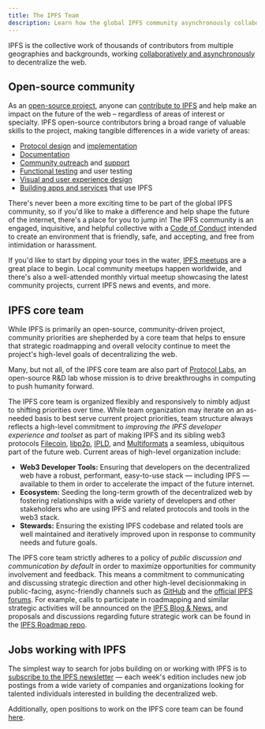 ```yaml
---
title: The IPFS Team
description: Learn how the global IPFS community asynchronously collaborates to decentralize the web.
---
```


IPFS is the collective work of thousands of contributors from multiple geographies and backgrounds, working [collaboratively and asynchronously](https://github.com/ipfs/team-mgmt#how-we-work-together) to decentralize the web.

## Open-source community

As an [open-source project](https://github.com/ipfs/ipfs), anyone can [contribute to IPFS](https://docs.ipfs.tech/community/contribute/ways-to-contribute/) and help make an impact on the future of the web – regardless of areas of interest or specialty. IPFS open-source contributors bring a broad range of valuable skills to the project, making tangible differences in a wide variety of areas:

- [Protocol design](https://docs.ipfs.tech/community/contribute/ways-to-contribute/#protocol-design) and [implementation](https://docs.ipfs.io/community/contribute/ways-to-contribute/#code)
- [Documentation](https://docs.ipfs.tech/community/contribute/ways-to-contribute/#documentation)
- [Community outreach](https://docs.ipfs.tech/community/contribute/ways-to-contribute/#community) and [support](https://docs.ipfs.io/community/contribute/ways-to-contribute/#support)
- [Functional testing](https://docs.ipfs.tech/community/contribute/ways-to-contribute/#testing) and user testing
- [Visual and user experience design](https://docs.ipfs.tech/community/contribute/ways-to-contribute/#design)
- [Building apps and services](https://docs.ipfs.tech/community/contribute/ways-to-contribute/#applications) that use IPFS

There's never been a more exciting time to be part of the global IPFS community, so if you'd like to make a difference and help shape the future of the internet, there's a place for you to jump in! The IPFS community is an engaged, inquisitive, and helpful collective with a [Code of Conduct](https://github.com/ipfs/community/blob/master/code-of-conduct.md) intended to create an environment that is friendly, safe, and accepting, and free from intimidation or harassment.

If you'd like to start by dipping your toes in the water, [IPFS meetups](https://www.meetup.com/pro/ipfs/) are a great place to begin. Local community meetups happen worldwide, and there's also a well-attended monthly virtual meetup showcasing the latest community projects, current IPFS news and events, and more.

## IPFS core team

While IPFS is primarily an open-source, community-driven project, community priorities are shepherded by a core team that helps to ensure that strategic roadmapping and overall velocity continue to meet the project's high-level goals of decentralizing the web.

Many, but not all, of the IPFS core team are also part of [Protocol Labs](https://protocol.ai), an open-source R&D lab whose mission is to drive breakthroughs in computing to push humanity forward. 

The IPFS core team is organized flexibly and responsively to nimbly adjust to shifting priorities over time. While team organization may iterate on an as-needed basis to best serve current project priorities, team structure always reflects a high-level commitment to _improving the IPFS developer experience and toolset_ as part of making IPFS and its sibling web3 protocols [Filecoin](https://filecoin.io), [libp2p](https://libp2p.io/), [IPLD](https://ipld.io), and [Multiformats](https://multiformats.io/) a seamless, ubiquitous part of the future web. Current areas of high-level organization include:

- **Web3 Developer Tools:** Ensuring that developers on the decentralized web have a robust, performant, easy-to-use stack — including IPFS — available to them in order to accelerate the impact of the future internet.
- **Ecosystem:** Seeding the long-term growth of the decentralized web by fostering relationships with a wide variety of developers and other stakeholders who are using IPFS and related protocols and tools in the web3 stack.
- **Stewards:** Ensuring the existing IPFS codebase and related tools are well maintained and iteratively improved upon in response to community needs and future goals.

The IPFS core team strictly adheres to a policy of _public discussion and communication by default_ in order to maximize opportunities for community involvement and feedback. This means a commitment to communicating and discussing strategic direction and other high-level decisionmaking in public-facing, async-friendly channels such as [GitHub](https://github.com/ipfs) and the [official IPFS forums](https://discuss.ipfs.tech). For example, calls to participate in roadmapping and similar strategic activities will be announced on the [IPFS Blog & News](https://blog.ipfs.tech/), and proposals and discussions regarding future strategic work can be found in the [IPFS Roadmap repo](https://github.com/ipfs/roadmap/issues).

## Jobs working with IPFS

The simplest way to search for jobs building on or working with IPFS is to [subscribe to the IPFS newsletter](https://ipfs.us4.list-manage.com/subscribe?u=25473244c7d18b897f5a1ff6b&id=cad54b2230) — each week's edition includes new job postings from a wide variety of companies and organizations looking for talented individuals interested in building the decentralized web.

Additionally, open positions to work on the IPFS core team can be found [here](https://protocol.ai/join/).
